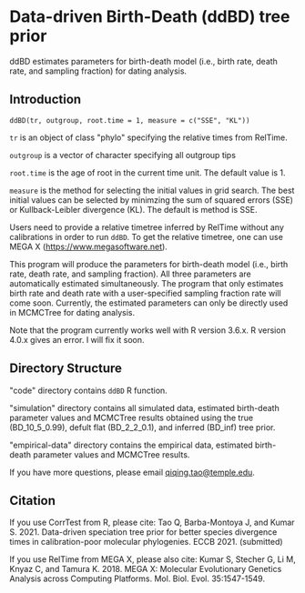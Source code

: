 Data-driven Birth-Death (ddBD) tree prior
==============

ddBD estimates parameters for birth-death model (i.e., birth rate, death rate, and sampling fraction) for dating analysis.  

Introduction
------------------- 

`ddBD(tr, outgroup, root.time = 1, measure = c("SSE", "KL"))`

  `tr` is an object of class "phylo" specifying the relative times from RelTime. 
	
  `outgroup` is a vector of character specifying all outgroup tips
  
  `root.time` is the age of root in the current time unit. The default value is 1. 
  
   `measure` is the method for selecting the initial values in grid search. The best initial values can be selected by minimzing the sum of squared errors (SSE) or Kullback-Leibler divergence (KL). The  default is method is SSE.
 	
Users need to provide a relative timetree inferred by RelTime without any calibrations in order to run `ddBD`. To get the relative timetree, one can use MEGA X (https://www.megasoftware.net).  

This program will produce the parameters for birth-death model (i.e., birth rate, death rate, and sampling fraction). All three parameters are automatically estimated simultaneously. The program that only estimates birth rate and death rate with a user-specified sampling fraction rate will come soon. Currently, the estimated parameters can only be directly used in MCMCTree for dating analysis.

Note that the program currently works well with R version 3.6.x. R version 4.0.x gives an error. I will fix it soon.


Directory Structure
------------------- 

"code" directory contains `ddBD` R function.

"simulation" directory contains all simulated data, estimated birth-death parameter values and MCMCTree results obtained using the true (BD_10_5_0.99), defult flat (BD_2_2_0.1), and inferred (BD_inf) tree prior. 

"empirical-data" directory contains the empirical data, estimated birth-death parameter values and MCMCTree results. 


If you have more questions, please email qiqing.tao@temple.edu.


Citation
------------------- 

If you use CorrTest from R, please cite:
Tao Q, Barba-Montoya J, and Kumar S. 2021. Data-driven speciation tree prior for better species divergence times in calibration-poor molecular phylogenies. ECCB 2021. (submitted)

If you use RelTime from MEGA X, please also cite:
Kumar S, Stecher G, Li M, Knyaz C, and Tamura K. 2018. MEGA X: Molecular Evolutionary Genetics Analysis across Computing Platforms. Mol. Biol. Evol. 35:1547-1549.